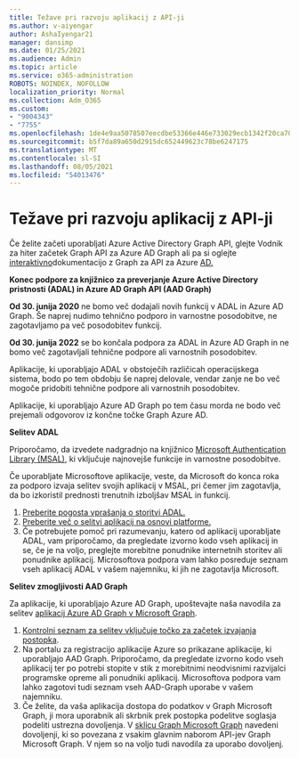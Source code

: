 ```yaml
---
title: Težave pri razvoju aplikacij z API-ji
ms.author: v-aiyengar
author: AshaIyengar21
manager: dansimp
ms.date: 01/25/2021
ms.audience: Admin
ms.topic: article
ms.service: o365-administration
ROBOTS: NOINDEX, NOFOLLOW
localization_priority: Normal
ms.collection: Adm_O365
ms.custom:
- "9004343"
- "7755"
ms.openlocfilehash: 1de4e9aa5078507eecdbe53366e446e733029ecb1342f20ca701fa7f95a06fa9
ms.sourcegitcommit: b5f7da89a650d2915dc652449623c78be6247175
ms.translationtype: MT
ms.contentlocale: sl-SI
ms.lasthandoff: 08/05/2021
ms.locfileid: "54013476"
---
```

# <a name="issues-developing-applications-with-apis"></a>Težave pri razvoju aplikacij z API-ji

Če želite začeti uporabljati Azure Active Directory Graph API, glejte Vodnik za hiter začetek Graph API za Azure AD Graph ali pa si oglejte [interaktivno](https://docs.microsoft.com/previous-versions/azure/ad/graph/api/api-catalog)dokumentacijo z Graph za API za Azure [AD.](https://docs.microsoft.com/azure/active-directory/develop/microsoft-graph-intro)

**Konec podpore za knjižnico za preverjanje Azure Active Directory pristnosti (ADAL) in Azure AD Graph API (AAD Graph)**

**Od 30. junija 2020** ne bomo več dodajali novih funkcij v ADAL in Azure AD Graph. Še naprej nudimo tehnično podporo in varnostne posodobitve, ne zagotavljamo pa več posodobitev funkcij.

**Od 30. junija 2022** se bo končala podpora za ADAL in Azure AD Graph in ne bomo več zagotavljali tehnične podpore ali varnostnih posodobitev.

Aplikacije, ki uporabljajo ADAL v obstoječih različicah operacijskega sistema, bodo po tem obdobju še naprej delovale, vendar zanje ne bo več mogoče pridobiti tehnične podpore ali varnostnih posodobitev.

Aplikacije, ki uporabljajo Azure AD Graph po tem času morda ne bodo več prejemali odgovorov iz končne točke Graph Azure AD.

**Selitev ADAL**

Priporočamo, da izvedete nadgradnjo na knjižnico [Microsoft Authentication Library (MSAL)](https://docs.microsoft.com/azure/active-directory/develop/v2-overview), ki vključuje najnovejše funkcije in varnostne posodobitve.

Če uporabljate Microsoftove aplikacije, veste, da Microsoft do konca roka za podporo izvaja selitev svojih aplikacij v MSAL, pri čemer jim zagotavlja, da bo izkoristil prednosti trenutnih izboljšav MSAL in funkcij.

1. [Preberite pogosta vprašanja o storitvi ADAL.](https://docs.microsoft.com/azure/active-directory/develop/msal-migration#frequently-asked-questions-faq)
1. [Preberite več o selitvi aplikacij na osnovi platforme.](https://docs.microsoft.com/azure/active-directory/develop/msal-migration#frequently-asked-questions-faq)
1. Če potrebujete pomoč pri razumevanju, katero od aplikacij uporabljate ADAL, vam priporočamo, da pregledate izvorno kodo vseh aplikacij in se, če je na voljo, preglejte morebitne ponudnike internetnih storitev ali ponudnike aplikacij. Microsoftova podpora vam lahko posreduje seznam vseh aplikacij ADAL v vašem najemniku, ki jih ne zagotavlja Microsoft.

**Selitev zmogljivosti AAD Graph**

Za aplikacije, ki uporabljajo Azure AD Graph, upoštevajte naša navodila za selitev [aplikacij Azure AD Graph v Microsoft Graph](https://docs.microsoft.com/graph/migrate-azure-ad-graph-overview?view=graph-rest-1.0&preserve-view=true).

1. [Kontrolni seznam za selitev vključuje točko za začetek izvajanja postopka](https://docs.microsoft.com/graph/migrate-azure-ad-graph-planning-checklist). 
1. Na portalu za registracijo aplikacije Azure so prikazane aplikacije, ki uporabljajo AAD Graph. Priporočamo, da pregledate izvorno kodo vseh aplikacij ter po potrebi stopite v stik z morebitnimi neodvisnimi razvijalci programske opreme ali ponudniki aplikacij. Microsoftova podpora vam lahko zagotovi tudi seznam vseh AAD-Graph uporabe v vašem najemniku.
1. Če želite, da vaša aplikacija dostopa do podatkov v Graph Microsoft Graph, ji mora uporabnik ali skrbnik prek postopka podelitve soglasja podeliti ustrezna dovoljenja. V [sklicu Graph Microsoft Graph](https://docs.microsoft.com/graph/permissions-reference?context=graph%2Fapi%2Fbeta&view=graph-rest-beta&preserve-view=true) navedeni dovoljenji, ki so povezana z vsakim glavnim naborom API-jev Graph Microsoft Graph. V njem so na voljo tudi navodila za uporabo dovoljenj.
